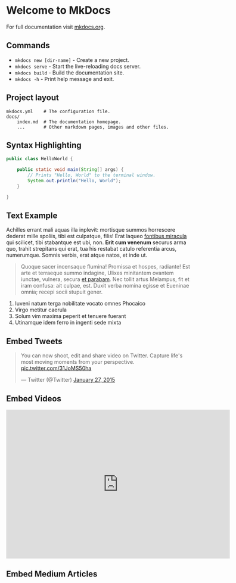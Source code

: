 # Welcome to MkDocs

For full documentation visit [mkdocs.org](https://www.mkdocs.org).

## Commands

* `mkdocs new [dir-name]` - Create a new project.
* `mkdocs serve` - Start the live-reloading docs server.
* `mkdocs build` - Build the documentation site.
* `mkdocs -h` - Print help message and exit.

## Project layout

    mkdocs.yml    # The configuration file.
    docs/
        index.md  # The documentation homepage.
        ...       # Other markdown pages, images and other files.


## Syntax Highlighting

```java
public class HelloWorld {

    public static void main(String[] args) {
        // Prints "Hello, World" to the terminal window.
        System.out.println("Hello, World");
    }

}
```

## Text Example

Achilles errant mali aquas illa inplevit: mortisque summos horrescere dederat
mille spoliis, tibi est culpatque, filis! Erat laqueo [fontibus
miracula](http://nostris.com/corporarite) qui scilicet, tibi stabantque est ubi,
non. **Erit cum venenum** securus arma quo, trahit strepitans qui erat, tua his
restabat catulo referentia arcus, numerumque. Somnis verbis, erat atque natos,
et inde ut.

> Quoque sacer incensaque flumina! Promissa et hospes, radiante! Est arte et
> terraeque summo indagine, Ulixes minitantem ovantem iunctae, vulnera, secura
> [et parabam](http://prius.com/). Nec tollit artus Melampus, fit et iram
> confusa: ait culpae, est. Duxit verba nomina egisse et Eueninae omnia; recepi
> socii stupuit gener.

1. Iuveni natum terga nobilitate vocato omnes Phocaico
2. Virgo metitur caerula
3. Solum vim maxima peperit et tenuere fuerant
4. Utinamque idem ferro in ingenti sede mixta


## Embed Tweets

<blockquote class="twitter-tweet"><p lang="en" dir="ltr">You can now shoot, edit and share video on Twitter. Capture life&#39;s most moving moments from your perspective. <a href="http://t.co/31JoMS50ha">pic.twitter.com/31JoMS50ha</a></p>&mdash; Twitter (@Twitter) <a href="https://twitter.com/Twitter/status/560070183650213889?ref_src=twsrc%5Etfw">January 27, 2015</a></blockquote> <script async src="https://platform.twitter.com/widgets.js" charset="utf-8"></script>


## Embed Videos

<iframe width="600" height="400" src="https://www.youtube.com/embed/O6Pu3HhkmRQ" frameborder="0" allow="accelerometer; autoplay; encrypted-media; gyroscope; picture-in-picture" allowfullscreen></iframe>

## Embed Medium Articles

<div id="retainable-rss-embed" 
data-rss="https://medium.com/feed/retainable,
https://medium.com/feed/vue-mastery"
data-maxcols="3" 
data-layout="grid" 
data-poststyle="inline" 
data-readmore="Read the rest" 
data-buttonclass="btn btn-primary" 
data-offset="-100"></div>

<footer>
<script src="https://www.retainable.app/assets/retainable/rss-embed/retainable-rss-embed.js"></script>
</footer>